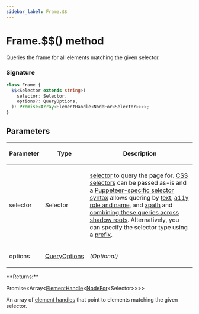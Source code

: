 ```yaml
---
sidebar_label: Frame.$$
---
```


# Frame.$$() method

Queries the frame for all elements matching the given selector.

### Signature

```typescript
class Frame {
  $$<Selector extends string>(
    selector: Selector,
    options?: QueryOptions,
  ): Promise<Array<ElementHandle<NodeFor<Selector>>>>;
}
```

## Parameters

<table><thead><tr><th>

Parameter

</th><th>

Type

</th><th>

Description

</th></tr></thead>
<tbody><tr><td>

selector

</td><td>

Selector

</td><td>

[selector](https://pptr.dev/guides/page-interactions#selectors) to query the page for. [CSS selectors](https://developer.mozilla.org/en-US/docs/Web/CSS/CSS_Selectors) can be passed as-is and a [Puppeteer-specific selector syntax](https://pptr.dev/guides/page-interactions#non-css-selectors) allows quering by [text](https://pptr.dev/guides/page-interactions#text-selectors--p-text), [a11y role and name](https://pptr.dev/guides/page-interactions#aria-selectors--p-aria), and [xpath](https://pptr.dev/guides/page-interactions#xpath-selectors--p-xpath) and [combining these queries across shadow roots](https://pptr.dev/guides/page-interactions#querying-elements-in-shadow-dom). Alternatively, you can specify the selector type using a [prefix](https://pptr.dev/guides/page-interactions#prefixed-selector-syntax).

</td></tr>
<tr><td>

options

</td><td>

[QueryOptions](./puppeteer.queryoptions.md)

</td><td>

_(Optional)_

</td></tr>
</tbody></table>
**Returns:**

Promise&lt;Array&lt;[ElementHandle](./puppeteer.elementhandle.md)&lt;[NodeFor](./puppeteer.nodefor.md)&lt;Selector&gt;&gt;&gt;&gt;

An array of [element handles](./puppeteer.elementhandle.md) that point to elements matching the given selector.

